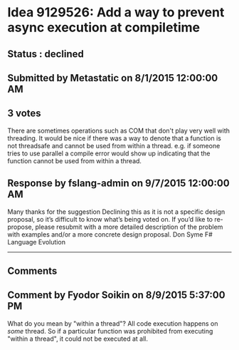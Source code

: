 # Idea 9129526: Add a way to prevent async execution at compiletime #

## Status : declined

## Submitted by Metastatic on 8/1/2015 12:00:00 AM

## 3 votes

There are sometimes operations such as COM that don't play very well with threading. It would be nice if there was a way to denote that a function is not threadsafe and cannot be used from within a thread. e.g. if someone tries to use parallel a compile error would show up indicating that the function cannot be used from within a thread.



## Response by fslang-admin on 9/7/2015 12:00:00 AM

Many thanks for the suggestion
Declining this as it is not a specific design proposal, so it’s difficult to know what’s being voted on.
If you’d like to re-propose, please resubmit with a more detailed description of the problem with examples and/or a more concrete design proposal.
Don Syme
F# Language Evolution

------------------------
## Comments


## Comment by Fyodor Soikin on 8/9/2015 5:37:00 PM
What do you mean by "within a thread"? All code execution happens on _some_ thread. So if a particular function was prohibited from executing "within a thread", it could not be executed at all.

